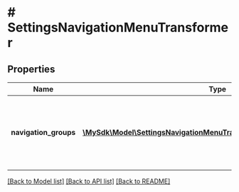# # SettingsNavigationMenuTransformer

## Properties

Name | Type | Description | Notes
------------ | ------------- | ------------- | -------------
**navigation_groups** | [**\MySdk\Model\SettingsNavigationMenuTransformerNavigationGroupsInner[]**](SettingsNavigationMenuTransformerNavigationGroupsInner.md) | A list of navigation groups, each containing a label and navigation items. | [optional]

[[Back to Model list]](../../README.md#models) [[Back to API list]](../../README.md#endpoints) [[Back to README]](../../README.md)
